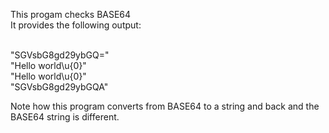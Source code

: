 This progam checks BASE64 <BR>
It provides the following output:<BR>

<BR>
"SGVsbG8gd29ybGQ="<BR>
"Hello world\u{0}"<BR>
"Hello world\u{0}"<BR>
"SGVsbG8gd29ybGQA"<BR> 


Note how this program converts from BASE64 to a string and back and the BASE64 string is different.<BR>
